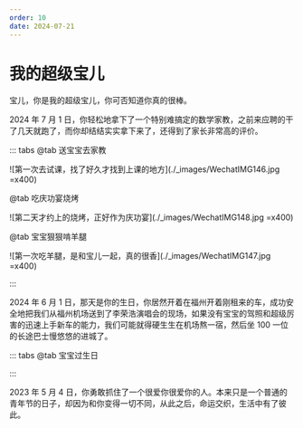 ```yaml
---
order: 10
date: 2024-07-21
---
```


# 我的超级宝儿

宝儿，你是我的超级宝儿，你可否知道你真的很棒。


2024 年 7 月 1 日，你轻松地拿下了一个特别难搞定的数学家教，之前来应聘的干了几天就跑了，而你却结结实实拿下来了，还得到了家长非常高的评价。

::: tabs
@tab 送宝宝去家教

![第一次去试课，找了好久才找到上课的地方](./_images/WechatIMG146.jpg =x400)

@tab 吃庆功宴烧烤

![第二天才约上的烧烤，正好作为庆功宴](./_images/WechatIMG148.jpg =x400)

@tab 宝宝狠狠啃羊腿

![第一次吃羊腿，是和宝儿一起，真的很香](./_images/WechatIMG147.jpg =x400)

:::


2024 年 6 月 1 日，那天是你的生日，你居然开着在福州开着刚租来的车，成功安全地把我们从福州机场送到了李荣浩演唱会的现场，如果没有宝宝的驾照和超级厉害的迅速上手新车的能力，我们可能就得硬生生在机场熬一宿，然后坐 100 一位的长途巴士慢悠悠的进城了。


::: tabs
@tab 宝宝过生日

<BiliBili bvid="BV1kt411o7C3" />

:::


2023 年 5 月 4 日，你勇敢抓住了一个很爱你很爱你的人。本来只是一个普通的青年节的日子，却因为和你变得一切不同，从此之后，命运交织，生活中有了彼此。